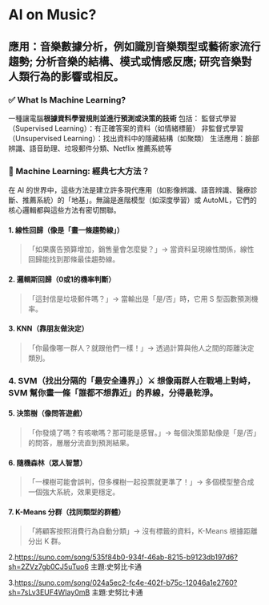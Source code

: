 # AI on Music? 
## 應用：音樂數據分析，例如識別音樂類型或藝術家流行趨勢; 分析音樂的結構、模式或情感反應; 研究音樂對人類行為的影響或相反。

### ✅ What Is Machine Learning?

一種讓電腦**根據資料學習規則並進行預測或決策的技術**
包括：
監督式學習（Supervised Learning）：有正確答案的資料（如情緒標籤）
非監督式學習（Unsupervised Learning）：找出資料中的隱藏結構（如聚類）
生活應用：臉部辨識、語音助理、垃圾郵件分類、Netflix 推薦系統等


### 🧠 Machine Learning: 經典七大方法？
在 AI 的世界中，這些方法是建立許多現代應用（如影像辨識、語音辨識、醫療診斷、推薦系統）的「地基」。無論是進階模型（如深度學習）或 AutoML，它們的核心邏輯都與這些方法有密切關聯。
#### 1. 線性回歸（像是「畫一條趨勢線」）
> 「如果廣告預算增加，銷售量會怎麼變？」→ 當資料呈現線性關係，線性回歸能找到那條最佳趨勢線。

#### 2. 邏輯斯回歸（0或1的機率判斷）
> 「這封信是垃圾郵件嗎？」→ 當輸出是「是/否」時，它用 S 型函數預測機率。

#### 3. KNN（靠朋友做決定）
> 「你最像哪一群人？就跟他們一樣！」→ 透過計算與他人之間的距離決定類別。

### 4. SVM（找出分隔的「最安全邊界」）⚔️ 想像兩群人在戰場上對峙，SVM 幫你畫一條「誰都不想靠近」的界線，分得最乾淨。

#### 5. 決策樹（像問答遊戲）
> 「你發燒了嗎？有咳嗽嗎？那可能是感冒。」→ 每個決策節點像是「是/否」的問答，層層分流直到預測結果。

#### 6. 隨機森林（眾人智慧）
> 「一棵樹可能會誤判，但多棵樹一起投票就更準了！」→ 多個模型整合成一個強大系統，效果更穩定。

#### 7. K-Means 分群（找同類型的群體）
> 「將顧客按照消費行為自動分類」→ 沒有標籤的資料，K-Means 根據距離分出 K 群。

2.https://suno.com/song/535f84b0-934f-46ab-8215-b9123db197d6?sh=2ZVz7gb0CJ5uTuo6
主題:史努比卡通

3.https://suno.com/song/024a5ec2-fc4e-402f-b75c-12046a1e2760?sh=7sLv3EUF4WIay0mB
主題:史努比卡通

